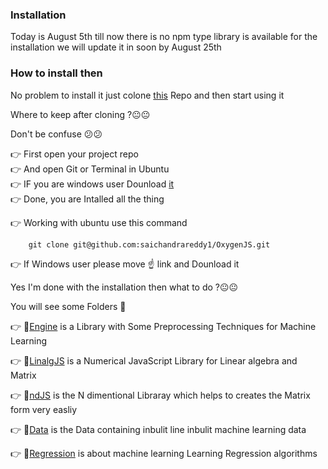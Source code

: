 ### Installation

Today is August 5th till now there is no npm type library is available for the installation we will update it in soon by August 25th


### How to install then 

No problem to install it just colone [this](https://github.com/saichandrareddy1/OxygenJS) Repo and then start using it 

Where to keep after cloning ?:neutral_face::neutral_face:

Don't be confuse :confused::confused:   

:point_right: First open your project repo           
:point_right: And open Git or Terminal in Ubuntu                
:point_right: IF you are windows user Dounload [it](https://github.com/saichandrareddy1/OxygenJS)                                                                  
:point_right: Done, you are Intalled all the thing     

:point_right: Working with ubuntu use this command                                 

        git clone git@github.com:saichandrareddy1/OxygenJS.git

:point_right: If Windows user please move :point_up: link and Dounload it

Yes I'm done with the installation then what to do ?:neutral_face::neutral_face:

You will see some Folders :file_folder:

:point_right: :file_folder:[Engine](https://github.com/saichandrareddy1/OxygenJS/blob/master/Docs/Engine.md) is a Library with Some Preprocessing Techniques for Machine Learning   

:point_right: :file_folder:[LinalgJS](https://github.com/saichandrareddy1/OxygenJS/blob/master/Docs/LinalgJS.md) is a Numerical JavaScript Library for Linear algebra and Matrix 

:point_right: :file_folder:[ndJS](https://github.com/saichandrareddy1/OxygenJS/blob/master/Docs/ndJS.md) is the N dimentional Libraray which helps to creates the Matrix form very easliy

:point_right: :file_folder:[Data](https://github.com/saichandrareddy1/OxygenJS/blob/master/Docs/Data.md) is the Data containing inbulit line inbulit machine learning data

:point_right: :file_folder:[Regression](https://github.com/saichandrareddy1/OxygenJS/blob/master/Docs/Comming.md) is about machine learning Learning Regression algorithms




